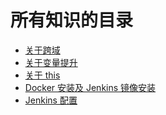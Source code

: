 <!--
 * @Description: 目录
 * @Author: wangyi
 * @Date: 2019-09-02 15:47:25
 * @LastEditTime: 2019-11-04 10:11:04
 * @LastEditors: Please set LastEditors
 -->

# 所有知识的目录

- [关于跨域](./crossDomain/跨域.md)
- [关于变量提升](./aboutHoist/变量提升.md)
- [关于 this](./this/this.md)
- [Docker 安装及 Jenkins 镜像安装](<./docker/docker install jenkins.md>)
- [Jenkins 配置](./jenkinsconfig/jenkinsConfig.md)
